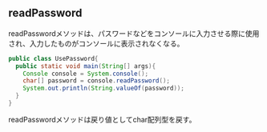 ## readPassword

readPasswordメソッドは、パスワードなどをコンソールに入力させる際に使用され、入力したものがコンソールに表示されなくなる。

```Java
public class UsePassword{
  public static void main(String[] args){
    Console console = System.console();
    char[] password = console.readPassword();
    System.out.println(String.valueOf(password));
  }
}
```

readPasswordメソッドは戻り値としてchar配列型を戻す。
